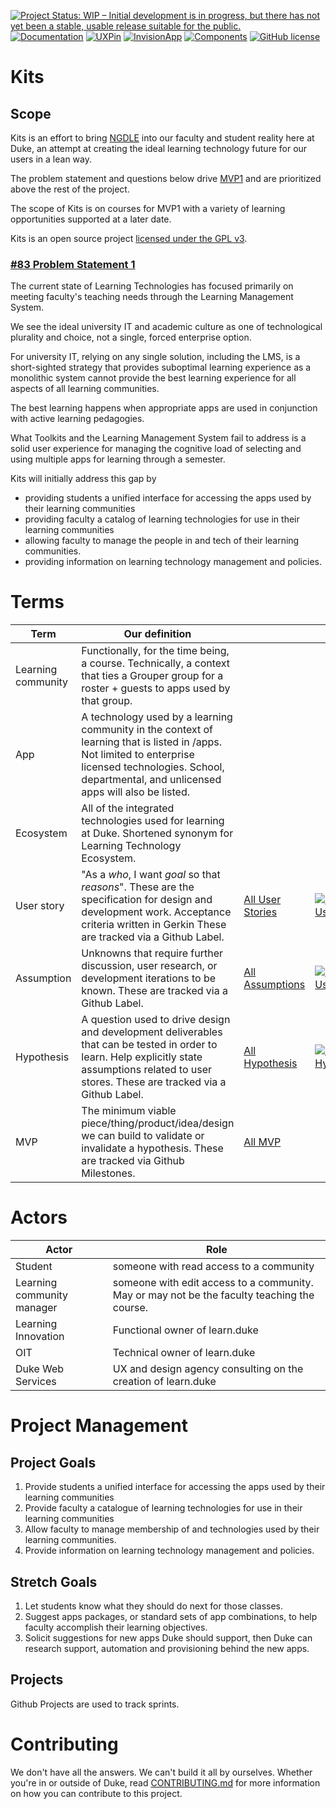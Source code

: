 [![Project Status: WIP – Initial development is in progress, but there has not yet been a stable, usable release suitable for the public.](http://www.repostatus.org/badges/latest/wip.svg)](http://www.repostatus.org/#wip)
[![Documentation](https://img.shields.io/badge/documentation-github.io-28a745.svg)](https://dukelearninginnovation.github.io/learn.duke/)
[![UXPin](https://img.shields.io/badge/mockup-uxpin-006cff.svg)](https://preview.uxpin.com/97f1536f1e1180fb99f4e5e05651cf146eef0747#/pages/85694982/simulate/sitemap)
[![InvisionApp](https://img.shields.io/badge/art%20style-invisionapp-FF2C5B.svg)](https://projects.invisionapp.com/boards/7B3NU02UC4M/)
[![Components](https://img.shields.io/badge/components-patternlab-ff69b4.svg)](https://toolkits.webservices.duke.edu/?p=all)
[![GitHub license](https://img.shields.io/github/license/DukeLearningInnovation/learn.duke.svg)](https://github.com/DukeLearningInnovation/learn.duke)

# Kits

## Scope

Kits is an effort to bring [NGDLE](//ngdle.org) into our faculty and student reality here at Duke, an attempt at creating the ideal learning technology future for our users in a lean way.

The problem statement and questions below drive [MVP1](https://github.com/DukeLearningInnovation/learn.duke/milestone/1) and are prioritized above the rest of the project.

The scope of Kits is on courses for MVP1 with a variety of learning opportunities supported at a later date.

Kits is an open source project [licensed under the GPL v3](LICENSE.md).


### [#83 Problem Statement 1](https://github.com/DukeLearningInnovation/learn.duke/issues/83)

The current state of Learning Technologies has focused primarily on meeting faculty's teaching needs through the Learning Management System.

We see the ideal university IT and academic culture as one of technological plurality and choice, not a single, forced enterprise option.

For university IT, relying on any single solution, including the LMS, is a short-sighted strategy that provides suboptimal learning experience as a monolithic system cannot provide the best learning experience for all aspects of all learning communities.

The best learning happens when appropriate apps are used in conjunction with active learning pedagogies.

What Toolkits and the Learning Management System fail to address is a solid user experience for managing the cognitive load of selecting and using multiple apps for learning through a semester.

Kits will initially address this gap by

* providing students a unified interface for accessing the apps used by their learning communities
* providing faculty a catalog of learning technologies for use in their learning communities
* allowing faculty to manage the people in and tech of their learning communities.
* providing information on learning technology management and policies.

# Terms
Term | Our definition | | | 
-----|---------------|---|---
Learning community | Functionally, for the time being, a course. Technically, a context that ties a Grouper group for a roster + guests to apps used by that group.  
App | A technology used by a learning community in the context of learning that is listed in /apps. Not limited to enterprise licensed technologies. School, departmental, and unlicensed apps will also be listed.
Ecosystem | All of the integrated technologies used for learning at Duke. Shortened synonym for Learning Technology Ecosystem. | |
User story| "As a *who*, I want *goal* so that *reasons*". These are the specification for design and development work. Acceptance criteria written in Gerkin These are tracked via a Github Label. | [All User Stories](https://github.com/DukeLearningInnovation/learn.duke/issues?q=is%3Aopen+is%3Aissue+label%3A%22user+story%22) | [![Add User Story](https://img.shields.io/badge/Add-User%20Story-green.svg)](https://github.com/DukeLearningInnovation/learn.duke/issues/new?template=user_story.md&labels=user%20story)
Assumption | Unknowns that require further discussion, user research, or development iterations to be known. These are tracked via a Github Label. | [All Assumptions](https://github.com/DukeLearningInnovation/learn.duke/issues?q=is%3Aopen+is%3Aissue+label%3Aassumption) | [![Add User Story](https://img.shields.io/badge/Add-Assumption-green.svg)](https://github.com/DukeLearningInnovation/learn.duke/issues/new?labels=assumption)
Hypothesis | A question used to drive design and development deliverables that can be tested in order to learn. Help explicitly state assumptions related to user stores. These are tracked via a Github Label. | [All Hypothesis](https://github.com/DukeLearningInnovation/learn.duke/issues?q=is%3Aopen+is%3Aissue+label%3Ahypothesis) | [![Add Hypothesis](https://img.shields.io/badge/Add-Assumption-green.svg)](https://github.com/DukeLearningInnovation/learn.duke/issues/new?labels=hypothesis)
MVP | The minimum viable piece/thing/product/idea/design we can build to validate or invalidate a hypothesis. These are tracked via Github Milestones. | [All MVP](https://github.com/DukeLearningInnovation/learn.duke/milestones) |


# Actors

Actor | Role
------|-----
Student | someone with read access to a community
Learning community manager | someone with edit access to a community. May or may not be the faculty teaching the course.
Learning Innovation | Functional owner of learn.duke
OIT | Technical owner of learn.duke
Duke Web Services | UX and design agency consulting on the creation of learn.duke

# Project Management
## Project Goals
1. Provide students a unified interface for accessing the apps used by their learning communities
1. Provide faculty a catalogue of learning technologies for use in their learning communities
1. Allow faculty to manage membership of and technologies used by their learning communities.
1. Provide information on learning technology management and policies. 
	
## Stretch Goals
1. Let students know what they should do next for those classes.
1. Suggest apps packages, or standard sets of app combinations, to help faculty accomplish their learning objectives.
1. Solicit suggestions for new apps Duke should support, then Duke can research support, automation and provisioning behind the new apps. 

## Projects
Github Projects are used to track sprints.





# Contributing
We don't have all the answers. We can't build it all by ourselves. Whether you're in or outside of Duke, read [CONTRIBUTING.md](CONTRIBUTING.md) for more information on how you can contribute to this project.
